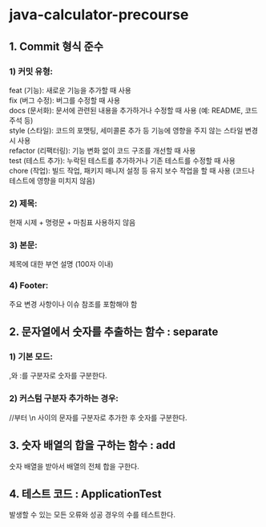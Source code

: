 # java-calculator-precourse

## 1. Commit 형식 준수
### 1) 커밋 유형:<br>
feat (기능): 새로운 기능을 추가할 때 사용
<br>fix (버그 수정): 버그를 수정할 때 사용
<br>docs (문서화): 문서에 관련된 내용을 추가하거나 수정할 때 사용 (예: README, 코드 주석 등)
<br>style (스타일): 코드의 포맷팅, 세미콜론 추가 등 기능에 영향을 주지 않는 스타일 변경 시 사용
<br>refactor (리팩터링): 기능 변화 없이 코드 구조를 개선할 때 사용
<br>test (테스트 추가): 누락된 테스트를 추가하거나 기존 테스트를 수정할 때 사용
<br>chore (작업): 빌드 작업, 패키지 매니저 설정 등 유지 보수 작업을 할 때 사용 (코드나 테스트에 영향을 미치지 않음)

### 2) 제목:<br>
현재 시제 + 명령문 + 마침표 사용하지 않음

### 3) 본문:<br>
제목에 대한 부연 설명 (100자 이내)

### 4) Footer:<br>
주요 변경 사항이나 이슈 참조를 포함해야 함

## 2. 문자열에서 숫자를 추출하는 함수 : separate
### 1) 기본 모드: <br>
,와 :를 구분자로 숫자를 구분한다.

### 2) 커스텀 구분자 추가하는 경우:<br>
//부터 \n 사이의 문자를 구분자로 추가한 후 숫자를 구분한다.

## 3. 숫자 배열의 합을 구하는 함수 : add
숫자 배열을 받아서 배열의 전체 합을 구한다.

## 4. 테스트 코드 : ApplicationTest
발생할 수 있는 모든 오류와 성공 경우의 수를 테스트한다.